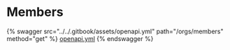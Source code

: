 # Members

{% swagger src="../../.gitbook/assets/openapi.yml" path="/orgs/members" method="get" %}
[openapi.yml](../../.gitbook/assets/openapi.yml)
{% endswagger %}
